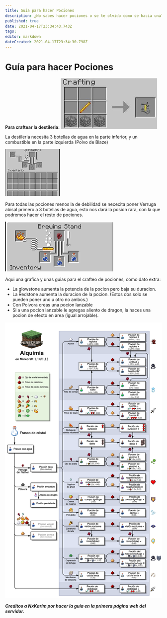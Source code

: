 ```yaml
---
title: Guía para hacer Pociones
description: ¿No sabes hacer pociones o se te olvido como se hacia una? Entonces este es tu lugar.
published: true
date: 2021-04-17T23:34:43.743Z
tags: 
editor: markdown
dateCreated: 2021-04-17T23:34:30.798Z
---
```


# Guía para hacer Pociones
**Para craftear la destileria:**
![pocion1.png](/img/pocion1.png)

La destileria necesita 3 botellas de agua en la parte inferior, y un combustible en la parte izquierda (Polvo de Blaze)

![potion_4.png](/img/potion_4.png)

Para todas las pociones menos la de debilidad se nececita poner Verruga abisal primero a 3 botellas de agua, esto nos dará la posion rara, con la que podremos hacer el resto de pociones.

![pocion_2.png](/img/pocion_2.png)

Aqui una grafica y unas guias para el crafteo de pociones, como dato extra:
- La glowstone aumenta la potencia de la pocion pero baja su duracion.
- La Redstone aumenta la duracion de la pocion. (Estos dos solo se pueden poner uno u otro no ambos.)
- Con Polvora creas una pocion lanzable 
- Si a una pocion lanzable le agregas aliento de dragon, la haces una pocion de efecto en area (igual arrojable).

![pociontutorial.png](/img/pociontutorial.png)

***Creditos a NxKarim por hacer la guía en la primera página web del servidor.***